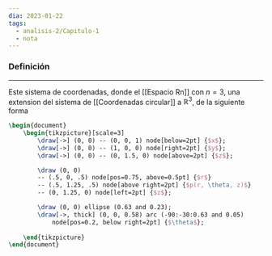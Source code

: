 ```yaml
---
dia: 2023-01-22
tags:
  - analisis-2/Capitulo-1
  - nota
---
```

### Definición
---
Este sistema de coordenadas, donde el [[Espacio Rn]] con $n=3$, una extension del sistema de [[Coordenadas circular]] a $\mathbb{R}^3$, de la siguiente forma

```tikz
\begin{document}
	\begin{tikzpicture}[scale=3]
		\draw[->] (0, 0) -- (0, 0, 1) node[below=2pt] {$x$};
		\draw[->] (0, 0) -- (1, 0, 0) node[right=2pt] {$y$};
		\draw[->] (0, 0) -- (0, 1.5, 0) node[above=2pt] {$z$};

		\draw (0, 0) 
		-- (.5, 0, .5) node[pos=0.75, above=0.5pt] {$r$}
		-- (.5, 1.25, .5) node[above right=2pt] {$p(r, \theta, z)$} 
		-- (0, 1.25, 0) node[left=2pt] {$z$};

		\draw (0, 0) ellipse (0.63 and 0.23);
		\draw[->, thick] (0, 0, 0.58) arc (-90:-30:0.63 and 0.05)
			node[pos=0.2, below right=2pt] {$\theta$};
		
	\end{tikzpicture}
\end{document}
```


